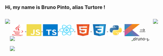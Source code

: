 ### Hi, my name is Bruno Pinto, alias Turtore !
## 
<div>
  <a href="https://github.com/turtore">
    <img align="left" height="180em" src="https://github-readme-stats.vercel.app/api?username=turtore&show_icons=true&theme=dark&include_all_commits=true&count_private=true"/>
    <img align="right" height="280em" src="https://github-readme-stats.vercel.app/api/top-langs/?username=turtore&theme=dark"/>
</div>

<div style="display: inline_block"><br>
  <img align="center" alt="Bruno-Ja" height="40" width="50" src="https://raw.githubusercontent.com/devicons/devicon/master/icons/java/java-plain.svg">
  <img align="center" alt="Bruno-Js" height="40" width="50" src="https://raw.githubusercontent.com/devicons/devicon/master/icons/javascript/javascript-plain.svg">
  <img align="center" alt="Bruno-Ts" height="40" width="50" src="https://raw.githubusercontent.com/devicons/devicon/master/icons/typescript/typescript-plain.svg">
  <img align="center" alt="Bruno-React" height="40" width="50" src="https://raw.githubusercontent.com/devicons/devicon/master/icons/react/react-original.svg">
  <img align="center" alt="Bruno-HTML" height="40" width="50" src="https://raw.githubusercontent.com/devicons/devicon/master/icons/html5/html5-original.svg">
  <img align="center" alt="Bruno-CSS" height="40" width="50" src="https://raw.githubusercontent.com/devicons/devicon/master/icons/css3/css3-original.svg">
  <img align="center" alt="Bruno-Python" height="40" width="50" src="https://raw.githubusercontent.com/devicons/devicon/master/icons/python/python-original.svg">
  <img align="center" alt="Bruno-Kotlin" height="40" width="50" src="https://raw.githubusercontent.com/devicons/devicon/master/icons/kotlin/kotlin-original.svg">-->
  <img align="right" alt="Bruno-pic" height="150" style="border-radius:100px;" src="https://64.media.tumblr.com/03576acce5f7141c6ae0db32a0282c8f/tumblr_pghnkkxRVP1u696kho2_r1_500.gifv?width=676&height=676">
</div>

<div> 
  <!-- 
redes sociais e contato
-->
  <a href = "mailto:brunosap@gmail.com"><img src="https://img.shields.io/badge/-Gmail-%23333?style=for-the-badge&logo=gmail&logoColor=white" target="_blank"></a>

  <a href="https://www.linkedin.com/in/turtore/" target="_blank"><img src="https://img.shields.io/badge/-LinkedIn-%230077B5?style=for-the-badge&logo=linkedin&logoColor=white" target="_blank"></a> 
 
<!--   ![Snake animation](https://github.com/rafaballerini/rafaballerini/blob/output/github-contribution-grid-snake.svg) -->
 
</div>
<!--
**turtore/turtore** is a ✨ _special_ ✨ repository because its `README.md` (this file) appears on your GitHub profile.
